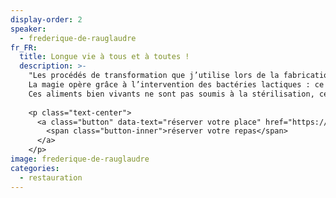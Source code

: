 ```yaml
---
display-order: 2
speaker:
  - frederique-de-rauglaudre
fr_FR:
  title: Longue vie à tous et à toutes !
  description: >-
    "Les procédés de transformation que j’utilise lors de la fabrication de mes condiments allongent la durée de conservation des denrées, tout en sublimant des saveurs qui développent des arômes agréablement complexes.<br>
    La magie opère grâce à l’intervention des bactéries lactiques : ce sont elles les véritables transformatrices des fruits et légumes que je vous propose à la carte.<br>
    Ces aliments bien vivants ne sont pas soumis à la stérilisation, ce qui les rend d’autant plus bénéfiques à votre microbiote !"
    
    <p class="text-center">
      <a class="button" data-text="réserver votre place" href="https://boutique.gongfucha.fr/products/tick4_ticket-assiette-mikki-and-fred-festival/" title="Manger au parc aux bambous" target="_blank">
        <span class="button-inner">réserver votre repas</span>
      </a>
    </p>
image: frederique-de-rauglaudre
categories:
  - restauration
---
```


